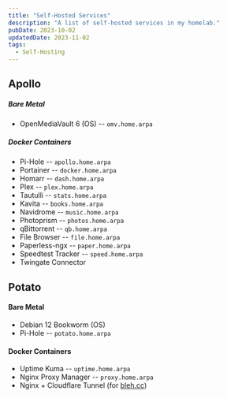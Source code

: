 ```yaml
---
title: "Self-Hosted Services"
description: "A list of self-hosted services in my homelab."
pubDate: 2023-10-02
updatedDate: 2023-11-02
tags:
  - Self-Hosting
---
```


## Apollo

##### Bare Metal

- OpenMediaVault 6 (OS) -- `omv.home.arpa`

##### Docker Containers

- Pi-Hole -- `apollo.home.arpa`
- Portainer -- `docker.home.arpa`
- Homarr -- `dash.home.arpa`
- Plex -- `plex.home.arpa`
- Tautulli -- `stats.home.arpa`
- Kavita -- `books.home.arpa`
- Navidrome -- `music.home.arpa`
- Photoprism -- `photos.home.arpa`
- qBittorrent -- `qb.home.arpa`
- File Browser -- `file.home.arpa`
- Paperless-ngx -- `paper.home.arpa`
- Speedtest Tracker -- `speed.home.arpa`
- Twingate Connector

## Potato

#### Bare Metal

- Debian 12 Bookworm (OS)
- Pi-Hole -- `potato.home.arpa`

#### Docker Containers

- Uptime Kuma -- `uptime.home.arpa`
- Nginx Proxy Manager -- `proxy.home.arpa`
- Nginx + Cloudflare Tunnel (for <a href="https://bleh.cc" target="_blank">bleh.cc</a>)
